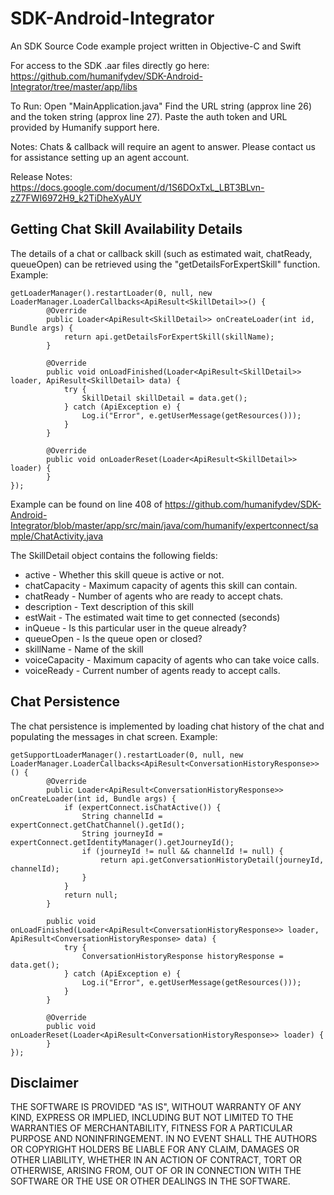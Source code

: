 # SDK-Android-Integrator
An SDK Source Code example project written in Objective-C and Swift

For access to the SDK .aar files directly go here:
https://github.com/humanifydev/SDK-Android-Integrator/tree/master/app/libs

To Run: Open "MainApplication.java" Find the URL string (approx line 26) and the token string (approx line 27). Paste the auth token and URL provided by Humanify support here. 

Notes: Chats & callback will require an agent to answer. Please contact us for assistance setting up an agent account.

Release Notes: https://docs.google.com/document/d/1S6DOxTxL_LBT3BLvn-zZ7FWI6972H9_k2TiDheXyAUY

## Getting Chat Skill Availability Details
The details of a chat or callback skill (such as estimated wait, chatReady, queueOpen) can be retrieved using the "getDetailsForExpertSkill" function. Example:

    getLoaderManager().restartLoader(0, null, new LoaderManager.LoaderCallbacks<ApiResult<SkillDetail>>() {
            @Override
            public Loader<ApiResult<SkillDetail>> onCreateLoader(int id, Bundle args) {
                return api.getDetailsForExpertSkill(skillName);
            }

            @Override
            public void onLoadFinished(Loader<ApiResult<SkillDetail>> loader, ApiResult<SkillDetail> data) {
                try {
                    SkillDetail skillDetail = data.get();
                } catch (ApiException e) {
                    Log.i("Error", e.getUserMessage(getResources()));
                }
            }

            @Override
            public void onLoaderReset(Loader<ApiResult<SkillDetail>> loader) {
            }
    });

Example can be found on line 408 of https://github.com/humanifydev/SDK-Android-Integrator/blob/master/app/src/main/java/com/humanify/expertconnect/sample/ChatActivity.java
  
The SkillDetail object contains the following fields:
* active - Whether this skill queue is active or not.
* chatCapacity - Maximum capacity of agents this skill can contain.
* chatReady - Number of agents who are ready to accept chats.
* description - Text description of this skill
* estWait - The estimated wait time to get connected (seconds)
* inQueue - Is this particular user in the queue already?
* queueOpen - Is the queue open or closed?
* skillName - Name of the skill
* voiceCapacity - Maximum capacity of agents who can take voice calls.
* voiceReady - Current number of agents ready to accept calls.

## Chat Persistence 
The chat persistence is implemented by loading chat history of the chat and populating the messages in chat screen. Example:
   
    getSupportLoaderManager().restartLoader(0, null, new LoaderManager.LoaderCallbacks<ApiResult<ConversationHistoryResponse>>() {
            @Override
            public Loader<ApiResult<ConversationHistoryResponse>> onCreateLoader(int id, Bundle args) {
                if (expertConnect.isChatActive()) {
                    String channelId = expertConnect.getChatChannel().getId();
                    String journeyId = expertConnect.getIdentityManager().getJourneyId();
                    if (journeyId != null && channelId != null) {
                        return api.getConversationHistoryDetail(journeyId, channelId);
                    }
                }
                return null;
            }

            public void onLoadFinished(Loader<ApiResult<ConversationHistoryResponse>> loader, ApiResult<ConversationHistoryResponse> data) {
                try {
                    ConversationHistoryResponse historyResponse = data.get();
                } catch (ApiException e) {
                    Log.i("Error", e.getUserMessage(getResources()));
                }
            }

            @Override
            public void onLoaderReset(Loader<ApiResult<ConversationHistoryResponse>> loader) {
            }
    });

## Disclaimer
THE SOFTWARE IS PROVIDED "AS IS", WITHOUT WARRANTY OF ANY KIND, EXPRESS OR IMPLIED, INCLUDING BUT NOT LIMITED TO THE WARRANTIES OF MERCHANTABILITY, FITNESS FOR A PARTICULAR PURPOSE AND NONINFRINGEMENT. IN NO EVENT SHALL THE AUTHORS OR COPYRIGHT HOLDERS BE LIABLE FOR ANY CLAIM, DAMAGES OR OTHER LIABILITY, WHETHER IN AN ACTION OF CONTRACT, TORT OR OTHERWISE, ARISING FROM, OUT OF OR IN CONNECTION WITH THE SOFTWARE OR THE USE OR OTHER DEALINGS IN THE SOFTWARE.
